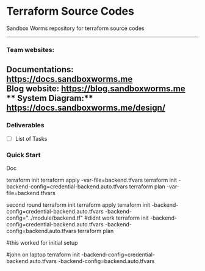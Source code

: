 # Terraform Source Codes #
Sandbox Worms repository for terraform source codes

----------


### Team websites: ###
**Documentations:** https://docs.sandboxworms.me  
**Blog website:** https://blog.sandboxworms.me  
** System Diagram:** https://docs.sandboxworms.me/design/
----------

### Deliverables ###



- [ ] List of Tasks


### Quick Start ###
Doc

terraform init
terraform apply -var-file=backend.tfvars 
terraform init -backend-config=credential-backend.auto.tfvars
terraform plan -var-file=backend.tfvars

second round
terraform init
terraform apply
terraform init -backend-config=credential-backend.auto.tfvars -backend-config="../module/backend.tf" #didnt work
terraform init -backend-config=credential-backend.auto.tfvars -backend-config=backend.auto.tfvars
terraform plan

\#this worked for initial setup


\#john on laptop
terraform init -backend-config=credential-backend.auto.tfvars -backend-config=backend.auto.tfvars